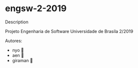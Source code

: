 # engsw-2-2019
Description

Projeto Engenharia de Software
Universidade de Brasíla
2/2019

Autores:
* nyo :leopard:
* aen :fox_face:
* giraman :tiger2:

